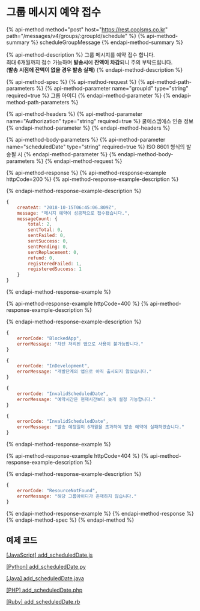 # 그룹 메시지 예약 접수

{% api-method method="post" host="https://rest.coolsms.co.kr" path="/messages/v4/groups/:groupId/schedule" %}
{% api-method-summary %}
scheduleGroupMessage
{% endapi-method-summary %}

{% api-method-description %}
그룹 메시지를 예약 접수 합니다.  
최대 6개월까지 접수 가능하며 **발송시**에 **잔액이 차감**되니 주의 부탁드립니다.  
\(**발송 시점에 잔액이 없을 경우 발송 실패\)**
{% endapi-method-description %}

{% api-method-spec %}
{% api-method-request %}
{% api-method-path-parameters %}
{% api-method-parameter name="groupId" type="string" required=true %}
그룹 아이디
{% endapi-method-parameter %}
{% endapi-method-path-parameters %}

{% api-method-headers %}
{% api-method-parameter name="Authorization" type="string" required=true %}
쿨에스엠에스 인증 정보
{% endapi-method-parameter %}
{% endapi-method-headers %}

{% api-method-body-parameters %}
{% api-method-parameter name="scheduledDate" type="string" required=true %}
ISO 8601 형식의 발송될 시
{% endapi-method-parameter %}
{% endapi-method-body-parameters %}
{% endapi-method-request %}

{% api-method-response %}
{% api-method-response-example httpCode=200 %}
{% api-method-response-example-description %}

{% endapi-method-response-example-description %}

```javascript
{
    createAt: "2018-10-15T06:45:06.809Z",
    message: "메시지 예약이 성공적으로 접수됐습니다.",
    messageCount: {
        total: 2,
        sentTotal: 0,
        sentFailed: 0,
        sentSuccess: 0,
        sentPending: 0,
        sentReplacement: 0,
        refund: 0,
        registeredFailed: 1,
        registeredSuccess: 1
    }
}
```
{% endapi-method-response-example %}

{% api-method-response-example httpCode=400 %}
{% api-method-response-example-description %}

{% endapi-method-response-example-description %}

```javascript
{
    errorCode: "BlockedApp",
    errorMessage: "차단 처리된 앱으로 사용이 불가능합니다."
}

{
    errorCode: "InDevelopment",
    errorMessage: "개발단계의 앱으로 아직 출시되지 않았습니다."
}

{
    errorCode: "InvalidScheduledDate",
    errorMessage: "예약시간은 현재시간보다 늦게 설정 가능합니다."
}

{
    errorCode: "InvalidScheduledDate",
    errorMessage: "발송 예정일이 6개월을 초과하여 발송 예약에 실패하였습니다."
}
```
{% endapi-method-response-example %}

{% api-method-response-example httpCode=404 %}
{% api-method-response-example-description %}

{% endapi-method-response-example-description %}

```javascript
{
    errorCode: "ResourceNotFound",
    errorMessage: "해당 그룹아이디가 존재하지 않습니다."
}
```
{% endapi-method-response-example %}
{% endapi-method-response %}
{% endapi-method-spec %}
{% endapi-method %}

## 예제 코드

[\[JavaScript\] add\_scheduledDate.js](https://github.com/coolsms/coolsms-v4-examples/blob/master/javascript/add_scheduledDate.js)

[\[Python\] add\_scheduledDate.py](https://github.com/coolsms/coolsms-v4-examples/blob/master/python/add_scheduledDate.py)

[\[Java\] add\_scheduledDate.java](https://github.com/coolsms/coolsms-v4-examples/blob/master/java/add_scheduledDate.java)

[\[PHP\] add\_scheduledDate.php](https://github.com/coolsms/coolsms-v4-examples/blob/master/php/add_scheduledDate.php)

[\[Ruby\] add\_scheduledDate.rb](https://github.com/coolsms/coolsms-v4-examples/blob/master/ruby/add_scheduledDate.rb)

